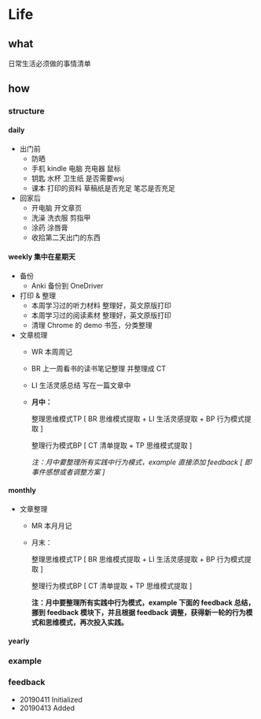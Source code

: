 # Life

## what

日常生活必须做的事情清单

## how

### structure

#### daily

* 出门前
  * 防晒
  * 手机 kindle 电脑 充电器 鼠标
  * 钥匙 水杯 卫生纸 是否需要wsj 
  * 课本 打印的资料 草稿纸是否充足 笔芯是否充足
* 回家后
  * 开电脑 开文章页 
  * 洗澡 洗衣服 剪指甲
  * 涂药 涂唇膏 
  * 收拾第二天出门的东西

#### weekly 集中在星期天

* 备份
  * Anki 备份到 OneDriver
* 打印 & 整理
  * 本周学习过的听力材料 整理好，英文原版打印
  * 本周学习过的阅读素材 整理好，英文原版打印
  * 清理 Chrome 的 demo 书签，分类整理
* 文章梳理
  * WR 本周周记
  * BR 上一周看书的读书笔记整理 并整理成 CT
  * LI 生活灵感总结 写在一篇文章中
  * **月中：**

    整理思维模式TP \[ BR 思维模式提取 + LI 生活灵感提取 + BP 行为模式提取 \]

    整理行为模式BP \[ CT 清单提取 + TP 思维模式提取 \]

    _注：月中要整理所有实践中行为模式，example 直接添加 feedback \[ 即事件感想或者调整方案 \]_

#### monthly

* 文章整理
  * MR 本月月记
  * 月末：

    整理思维模式TP \[ BR 思维模式提取 + LI 生活灵感提取 + BP 行为模式提取 \]

    整理行为模式BP \[ CT 清单提取 + TP 思维模式提取 \]

    **注：月中要整理所有实践中行为模式，example 下面的 feedback 总结，挪到 feedback 模块下，并且根据 feedback 调整，获得新一轮的行为模式和思维模式，再次投入实践。**

#### yearly

### example

### feedback

* 20190411 Initialized
* 20190413 Added

